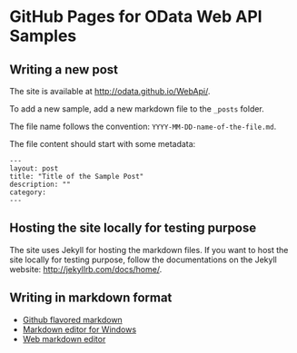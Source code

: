 # GitHub Pages for OData Web API Samples

## Writing a new post

The site is available at http://odata.github.io/WebApi/.

To add a new sample, add a new markdown file to the `_posts` folder.

The file name follows the convention: `YYYY-MM-DD-name-of-the-file.md`.

The file content should start with some metadata:

```
---
layout: post
title: "Title of the Sample Post"
description: ""
category: 
---
```

## Hosting the site locally for testing purpose

The site uses Jekyll for hosting the markdown files. If you want to host the site locally for testing purpose, follow the documentations on the Jekyll website: http://jekyllrb.com/docs/home/.

## Writing in markdown format

* [Github flavored markdown](https://help.github.com/articles/github-flavored-markdown/)
* [Markdown editor for Windows](http://markdownpad.com/)
* [Web markdown editor](https://stackedit.io/)
